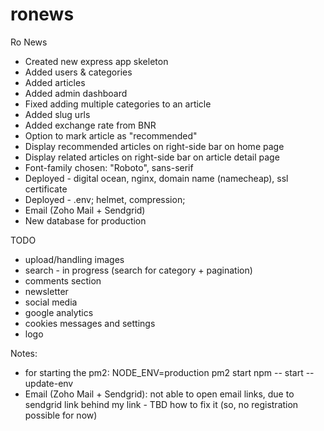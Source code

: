 # ronews

Ro News

- Created new express app skeleton
- Added users & categories
- Added articles
- Added admin dashboard
- Fixed adding multiple categories to an article
- Added slug urls
- Added exchange rate from BNR
- Option to mark article as "recommended"
- Display recommended articles on right-side bar on home page
- Display related articles on right-side bar on article detail page
- Font-family chosen: "Roboto", sans-serif
- Deployed - digital ocean, nginx, domain name (namecheap), ssl certificate
- Deployed - .env; helmet, compression;
- Email (Zoho Mail + Sendgrid)
- New database for production

TODO

- upload/handling images
- search - in progress (search for category + pagination)
- comments section
- newsletter
- social media
- google analytics
- cookies messages and settings
- logo

Notes:

- for starting the pm2: NODE_ENV=production pm2 start npm -- start --update-env
- Email (Zoho Mail + Sendgrid): not able to open email links, due to sendgrid link behind my link - TBD how to fix it (so, no registration possible for now)
